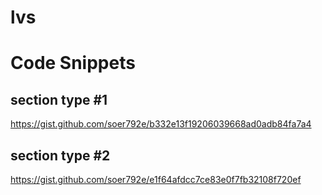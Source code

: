 # lvs


<h1>Code Snippets</h1>
<p></p>

<h2>section type #1</h2>
<a href="https://gist.github.com/soer792e/b332e13f19206039668ad0adb84fa7a4">https://gist.github.com/soer792e/b332e13f19206039668ad0adb84fa7a4</a>

<h2>section type #2</h2>
<a href="https://gist.github.com/soer792e/e1f64afdcc7ce83e0f7fb32108f720ef">https://gist.github.com/soer792e/e1f64afdcc7ce83e0f7fb32108f720ef</a>

